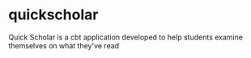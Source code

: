# quickscholar
Quick Scholar is a cbt application developed to help students examine themselves on what they've read

